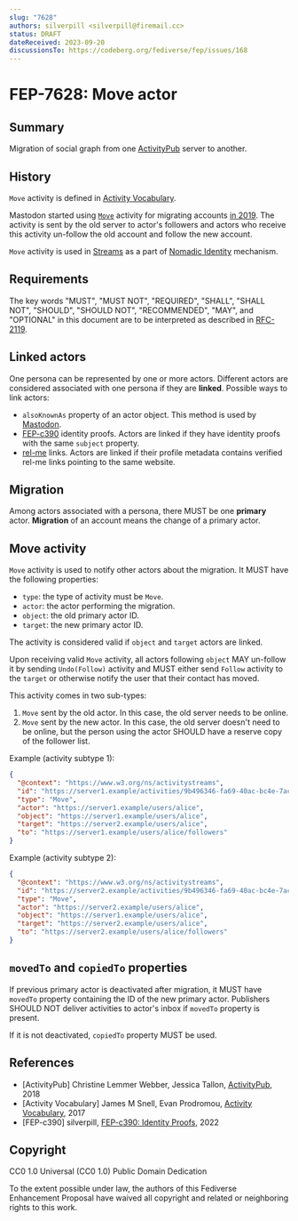 ```yaml
---
slug: "7628"
authors: silverpill <silverpill@firemail.cc>
status: DRAFT
dateReceived: 2023-09-20
discussionsTo: https://codeberg.org/fediverse/fep/issues/168
---
```

# FEP-7628: Move actor

## Summary

Migration of social graph from one [ActivityPub](https://www.w3.org/TR/activitypub/) server to another.

## History

`Move` activity is defined in [Activity Vocabulary](https://www.w3.org/TR/activitystreams-vocabulary/#dfn-move).

Mastodon started using [`Move`](https://docs.joinmastodon.org/spec/activitypub/#Move) activity for migrating accounts [in 2019](https://github.com/mastodon/mastodon/pull/11846). The activity is sent by the old server to actor's followers and actors who receive this activity un-follow the old account and follow the new account.

`Move` activity is used in [Streams](https://codeberg.org/streams/streams/src/commit/06a702873f3151f6b01dce9d19fd261473f3e3d8/FEDERATION.md?display=source#L52-L57) as a part of [Nomadic Identity](https://codeberg.org/streams/streams/src/commit/06a702873f3151f6b01dce9d19fd261473f3e3d8/spec/Nomad/Nomadic%20Identity.md) mechanism.

## Requirements

The key words "MUST", "MUST NOT", "REQUIRED", "SHALL", "SHALL NOT", "SHOULD", "SHOULD NOT", "RECOMMENDED", "MAY", and "OPTIONAL" in this document are to be interpreted as described in [RFC-2119](https://tools.ietf.org/html/rfc2119.html).

## Linked actors

One persona can be represented by one or more actors. Different actors are considered associated with one persona if they are **linked**. Possible ways to link actors:

- `alsoKnownAs` property of an actor object. This method is used by [Mastodon](https://docs.joinmastodon.org/user/moving/#aliases).
- [FEP-c390](https://codeberg.org/fediverse/fep/src/branch/main/fep/c390/fep-c390.md) identity proofs. Actors are linked if they have identity proofs with the same `subject` property.
- [rel-me](https://indieweb.org/rel-me) links. Actors are linked if their profile metadata contains verified rel-me links pointing to the same website.

## Migration

Among actors associated with a persona, there MUST be one **primary** actor. **Migration** of an account means the change of a primary actor.

## Move activity

`Move` activity is used to notify other actors about the migration. It MUST have the following properties:

- `type`: the type of activity must be `Move`.
- `actor`: the actor performing the migration.
- `object`: the old primary actor ID.
- `target`: the new primary actor ID.

The activity is considered valid if `object` and `target` actors are linked.

Upon receiving valid `Move` activity, all actors following `object` MAY un-follow it by sending `Undo(Follow)` activity and MUST either send `Follow` activity to the `target` or otherwise notify the user that their contact has moved.

This activity comes in two sub-types:

1. `Move` sent by the old actor. In this case, the old server needs to be online.
2. `Move` sent by the new actor. In this case, the old server doesn't need to be online, but the person using the actor SHOULD have a reserve copy of the follower list.

Example (activity subtype 1):

```json
{
  "@context": "https://www.w3.org/ns/activitystreams",
  "id": "https://server1.example/activities/9b496346-fa69-40ac-bc4e-7ac06192abe1",
  "type": "Move",
  "actor": "https://server1.example/users/alice",
  "object": "https://server1.example/users/alice",
  "target": "https://server2.example/users/alice",
  "to": "https://server1.example/users/alice/followers"
}
```

Example (activity subtype 2):

```json
{
  "@context": "https://www.w3.org/ns/activitystreams",
  "id": "https://server2.example/activities/9b496346-fa69-40ac-bc4e-7ac06192abe1",
  "type": "Move",
  "actor": "https://server2.example/users/alice",
  "object": "https://server1.example/users/alice",
  "target": "https://server2.example/users/alice",
  "to": "https://server2.example/users/alice/followers"
}
```

## `movedTo` and `copiedTo` properties

If previous primary actor is deactivated after migration, it MUST have `movedTo` property containing the ID of the new primary actor. Publishers SHOULD NOT deliver activities to actor's inbox if `movedTo` property is present.

If it is not deactivated, `copiedTo` property MUST be used.

## References

- [ActivityPub] Christine Lemmer Webber, Jessica Tallon, [ActivityPub](https://www.w3.org/TR/activitypub/), 2018
- [Activity Vocabulary] James M Snell, Evan Prodromou, [Activity Vocabulary](https://www.w3.org/TR/activitystreams-vocabulary/), 2017
- [FEP-c390] silverpill, [FEP-c390: Identity Proofs](https://codeberg.org/fediverse/fep/src/branch/main/fep/c390/fep-c390.md), 2022

## Copyright

CC0 1.0 Universal (CC0 1.0) Public Domain Dedication

To the extent possible under law, the authors of this Fediverse Enhancement Proposal have waived all copyright and related or neighboring rights to this work.
